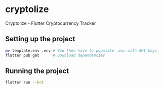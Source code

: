 # cryptolize

Cryptolize - Flutter Cryptocurrency Tracker

## Setting up the project

```sh
mv template.env .env # You then have to populate .env with API keys
flutter pub get      # Download dependencies
```

## Running the project

```sh
flutter run --hot  
```
